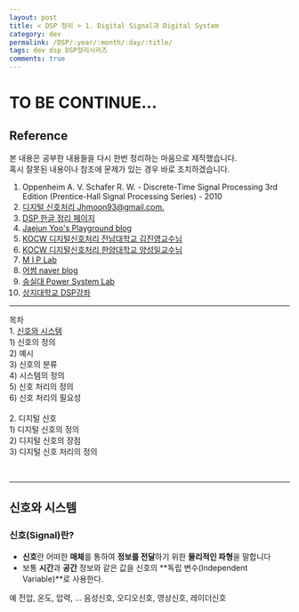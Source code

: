 ```yaml
---
layout: post
title: < DSP 정리 > 1. Digital Signal과 Digital System
category: dev
permalink: /DSP/:year/:month/:day/:title/
tags: dev dsp DSP정리시리즈
comments: true
---
```


TO BE CONTINUE...
=================

Reference
---------

본 내용은 공부한 내용들을 다시 한번 정리하는 마음으로 제작했습니다. <br> 혹시 잘못된 내용이나 참조에 문제가 있는 경우 바로 조치하겠습니다. <br>

1.	Oppenheim A. V. Schafer R. W. - Discrete-Time Signal Processing 3rd Edition (Prentice-Hall Signal Processing Series) - 2010
2.	[디지털 신호처리 Jhmoon93@gmail.com.](https://slidesplayer.org/slide/14895988/)
3.	[DSP 한글 정리 페이지](https://kascia.github.io/dsp/)
4.	[Jaejun Yoo's Playground blog](http://jaejunyoo.blogspot.com/2019/05/signal-processing-for-communications.html)
5.	[KOCW 디지털신호처리 전남대학교 김진영교수님](http://www.kocw.net/home/search/kemView.do?kemId=153546)
6.	[KOCW 디지털신호처리 한양대학교 양성일교수님](http://www.kocw.or.kr/home/cview.do?mty=p&kemId=1223167)
7.	[M I P Lab](https://sites.google.com/site/miplaboratory/lecture/digital-signal-processing)
8.	[어썸 naver blog](http://blog.naver.com/PostView.nhn?blogId=cutterpoong&logNo=30911692)
9.	[숭실대 Power System Lab](http://power10.ssu.ac.kr/xe/?mid=DSP&page=1&listStyle=webzine&document_srl=144774)
10.	[상지대학교 DSP강좌](https://www.sangji.ac.kr/cmm/fms/FileDown.do?atchFileId=FILE_000000000021028&fileSn=0)

---

목차 <br> 1. [신호와 시스템](#신호와-시스템) <br> 1) 신호의 정의<br> 2) 예시<br> 3) 신호의 분류<br> 4) 시스템의 정의<br> 5) 신호 처리의 정의<br> 6) 신호 처리의 필요성<br><br> 2. 디지털 신호<br> 1) 디지털 신호의 정의<br> 2) 디지털 신호의 장점<br> 3) 디지털 신호 처리의 정의<br>

<br>

---

신호와 시스템
-------------

### 신호(Signal)란?

-	**신호**란 어떠한 **매체**를 통하여 **정보를 전달**하기 위한 **물리적인 파형**을 말합니다
-	보통 **시간**과 **공간** 정보와 같은 값을 신호의 **독립 변수(Independent Variable)**로 사용한다.

예 전압, 온도, 압력, ... 음성신호, 오디오신호, 영상신호, 레이더신호
